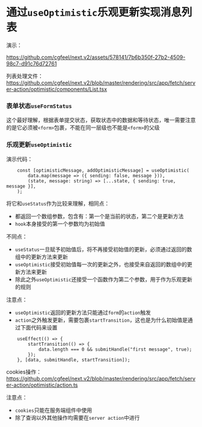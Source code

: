 # 通过`useOptimistic`乐观更新实现消息列表

演示：

https://github.com/cgfeel/next.v2/assets/578141/7b6b350f-27b2-4509-98c7-d91c76d72761

列表处理文件：https://github.com/cgfeel/next.v2/blob/master/rendering/src/app/fetch/server-action/optimistic/components/List.tsx

### 表单状态`useFormStatus`

这个最好理解，根据表单提交状态，获取状态中的数据和等待状态，唯一需要注意的是它必须被`<form>`包裹，不能在同一层级也不能是`<form>`的父级

### 乐观更新`useOptimistic`

演示代码：

```
    const [optimisticMessage, addOptimisticMessage] = useOptimistic(
        data.map(message => ({ sending: false, message })),
        (state, message: string) => [...state, { sending: true, message }],
    );
```

将它和`useStatus`作为比较来理解，相同点：

- 都返回一个数组参数，包含有：第一个是当前的状态，第二个是更新方法
- `hook`本身接受的第一个参数均为初始值

不同点：

- `useStatus`一旦赋予初始值后，将不再接受初始值的更新，必须通过返回的数组中的更新方法来更新
- `useOptimistic`接受初始值每一次的更新之外，也接受来自返回的数组中的更新方法来更新
- 除此之外`useOptimistic`还接受一个函数作为第二个参数，用于作为乐观更新的规则

注意点：

- `useOptimistic`返回的更新方法只能通过`form`的`action`触发
- `action`之外触发更新，需要包裹`startTransition`，这也是为什么初始值是通过下面代码来设置

```
    useEffect(() => {
        startTransition(() => {
            data.length === 0 && submitHandle("first message", true);
        });
    }, [data, submitHandle, startTransition]);
```

cookies操作：https://github.com/cgfeel/next.v2/blob/master/rendering/src/app/fetch/server-action/optimistic/action.ts

注意点：

 - `cookies`只能在服务端组件中使用
 - 除了查询以外其他操作均需要在`server action`中进行
